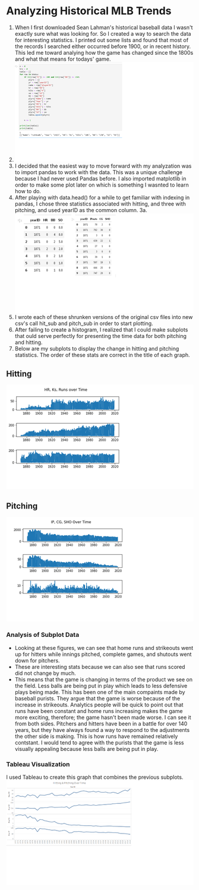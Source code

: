 # Analyzing Historical MLB Trends

1. When I first downloaded Sean Lahman's historical baseball data I wasn't exactly sure what was looking for. So I created a way to search the data for interesting statistics. I printed out some lists and found that most of the records I searched either occurred before 1900, or in recent history. This led me toward analying how the game has changed since the 1800s and what that means for todays' game. 
 1. ![Search](Images/search.png)
2. I decided that the easiest way to move forward with my analyzation was to import pandas to work with the data. This was a unique challenge because I had never used Pandas before. I also imported matplotlib in order to make some plot later on which is something I wasnted to learn how to do.  
3. After playing with data.head() for a while to get familiar with indexing in pandas, I chose three statistics associated with hitting, and three with pitching, and used yearID as the common column. 
 3a. ![New Chart](Images/sub_heads.png)
4. I wrote each of these shrunken versions of the original csv files into new csv's call hit_sub and pitch_sub in order to start plotting. 
5. After failing to create a histogram, I realized that I could make subplots that ould serve perfectly for presenting the time data for both pitching and hitting. 
6. Below are my subplots to display the change in hitting and pitching statistics. The order of these stats are correct in the title of each graph.
## Hitting
![Hitting](Images/hitting.png)
## Pitching
![Pitching](Images/pitching.png)
### Analysis of Subplot Data
- Looking at these figures, we can see that home runs and strikeouts went up for hitters while innings pitched, complete games, and shutouts went down for pitchers. 
- These are interesting stats because we can also see that runs scored did not change by much. 
- This means that the game is changing in terms of the product we see on the field. Less balls are being put in play which leads to less defensive plays being made. This has been one of the main compaints made by baseball purists. They argue that the game is worse because of the increase in strikeouts. Analytics people will be quick to point out that runs have been constant and home runs increasing makes the game more exciting, therefore; the game hasn't been made worse. I can see it from both sides. Pitchers and hitters have been in a battle for over 140 years, but they have always found a way to respond to the adjustments the other side is making. This is how runs have remained relatively contstant. I would tend to agree with the purists that the game is less visually appealing because less balls are being put in play.   
### Tableau Visualization
I used Tableau to create this graph that combines the previous subplots.
![New Chart](Images/tbl.png)
